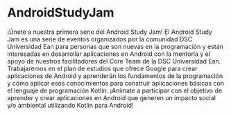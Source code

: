 # AndroidStudyJam
¡Únete a nuestra primera serie del Android Study Jam!  El Android Study Jam es una serie de eventos organizados por la comunidad DSC Universidad Ean para personas que son nuevas en la programación y están interesadas en desarrollar aplicaciones en Android con la mentoría y el apoyo de nuestros facilitadores del Core Team de la DSC Universidad Ean.  Trabajaremos en el plan de estudios que ofrece Google para crear aplicaciones de Android y aprenderán los fundamentos de la programación y cómo aplicar esos conocimientos para construir aplicaciones básicas con el lenguaje de programación Kotlin.  ¡Anímate a participar con el objetivo de aprender y crear aplicaciones en Android que generen un impacto social y/o ambiental utilizando Kotlin para Android!



